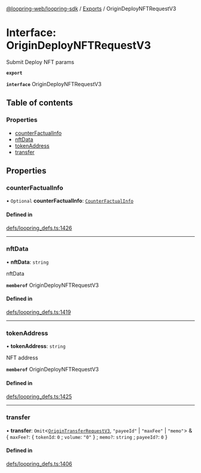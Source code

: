 [@loopring-web/loopring-sdk](../README.md) / [Exports](../modules.md) / OriginDeployNFTRequestV3

# Interface: OriginDeployNFTRequestV3

Submit Deploy NFT params

**`export`**

**`interface`** OriginDeployNFTRequestV3

## Table of contents

### Properties

- [counterFactualInfo](OriginDeployNFTRequestV3.md#counterfactualinfo)
- [nftData](OriginDeployNFTRequestV3.md#nftdata)
- [tokenAddress](OriginDeployNFTRequestV3.md#tokenaddress)
- [transfer](OriginDeployNFTRequestV3.md#transfer)

## Properties

### counterFactualInfo

• `Optional` **counterFactualInfo**: [`CounterFactualInfo`](CounterFactualInfo.md)

#### Defined in

[defs/loopring_defs.ts:1426](https://github.com/Loopring/loopring_sdk/blob/077bca2/src/defs/loopring_defs.ts#L1426)

___

### nftData

• **nftData**: `string`

nftData

**`memberof`** OriginDeployNFTRequestV3

#### Defined in

[defs/loopring_defs.ts:1419](https://github.com/Loopring/loopring_sdk/blob/077bca2/src/defs/loopring_defs.ts#L1419)

___

### tokenAddress

• **tokenAddress**: `string`

NFT address

**`memberof`** OriginDeployNFTRequestV3

#### Defined in

[defs/loopring_defs.ts:1425](https://github.com/Loopring/loopring_sdk/blob/077bca2/src/defs/loopring_defs.ts#L1425)

___

### transfer

• **transfer**: `Omit`<[`OriginTransferRequestV3`](OriginTransferRequestV3.md), ``"payeeId"`` \| ``"maxFee"`` \| ``"memo"``\> & { `maxFee?`: { `tokenId`: ``0`` ; `volume`: ``"0"``  } ; `memo?`: `string` ; `payeeId?`: ``0``  }

#### Defined in

[defs/loopring_defs.ts:1406](https://github.com/Loopring/loopring_sdk/blob/077bca2/src/defs/loopring_defs.ts#L1406)
